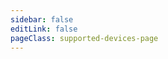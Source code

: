 ```yaml
---
sidebar: false
editLink: false
pageClass: supported-devices-page
---
```


<ClientOnly>
  <SupportedDevices />
</ClientOnly>

